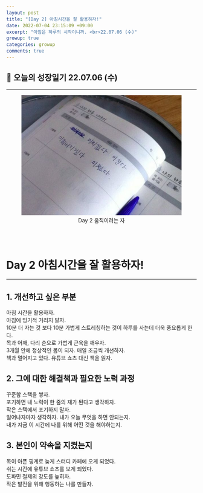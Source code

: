 ```yaml
---
layout: post
title: "[Day 2] 아침시간을 잘 활용하자!"
date: 2022-07-04 23:15:09 +09:00
excerpt: "아침은 하루의 시작이니까. <br>22.07.06 (수)"
growup: true
categories: growup
comments: true
---
```

## 📒 오늘의 성장일기 22.07.06 (수)
---------------------------

<figure>
    <a href="/assets/img/util_images/GrowDiray.jpg"><img src="/assets/img/util_images/GrowDiray.jpg"></a>    
    <figcaption style="text-align:center">Day 2 움직이려는 자</figcaption>
</figure>

<br>
<br>

# Day 2 아침시간을 잘 활용하자!
---
## 1. 개선하고 싶은 부분
아침 시간을 활용하자.  
아침에 밍기적 거리지 말자.  
10분 더 자는 것 보다 10분 가볍게 스트레칭하는 것이 하루를 사는데 더욱 풍요롭게 한다.  
목과 어깨, 다리 순으로 가볍게 근육을 깨우자.  
3개월 안에 정상적인 몸이 되자. 매일 조금씩 개선하자.  
책과 멀어지고 있다. 유튜브 쇼츠 대신 책을 읽자.

## 2. 그에 대한 해결책과 필요한 노력 과정
꾸준함 스택을 쌓자.  
포기하면 내 노력이 한 줌의 재가 된다고 생각하자.  
작은 스택에서 포기하지 말자.  
일어나자마자 생각하자. 내가 오늘 무엇을 하면 안되는지.  
내가 지금 이 시간에 나를 위해 어떤 것을 해야하는지.

## 3. 본인이 약속을 지켰는지
목이 아픈 핑계로 늦게 스터디 카페에 오게 되었다.  
쉬는 시간에 유튜브 쇼츠를 보게 되었다.  
도파민 절제의 강도를 높히자.  
작은 발전을 위해 행동하는 나를 만들자.  

<br>
<br>

[jekyll-docs]: https://jekyllrb.com/docs/home
[jekyll-gh]:   https://github.com/jekyll/jekyll
[jekyll-talk]: https://talk.jekyllrb.com/
